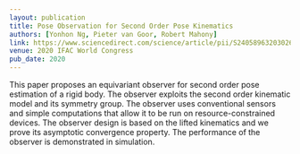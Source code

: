 ```yaml
---
layout: publication
title: Pose Observation for Second Order Pose Kinematics
authors: [Yonhon Ng, Pieter van Goor, Robert Mahony]
link: https://www.sciencedirect.com/science/article/pii/S2405896320302640
venue: 2020 IFAC World Congress
pub_date: 2020
---
```


This paper proposes an equivariant observer for second order pose estimation of a rigid body. The observer exploits the second order kinematic model and its symmetry group. The observer uses conventional sensors and simple computations that allow it to be run on resource-constrained devices. The observer design is based on the lifted kinematics and we prove its asymptotic convergence property. The performance of the observer is demonstrated in simulation.
